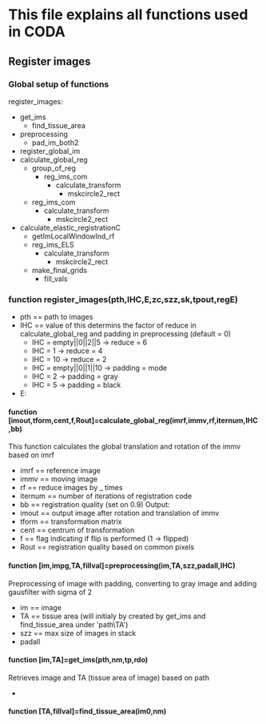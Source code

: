 # This file explains all functions used in CODA

## Register images

### Global setup of functions

register_images:

- get_ims
  - find_tissue_area
- preprocessing
  - pad_im_both2
- register_global_im
- calculate_global_reg
  - group_of_reg
    - reg_ims_com
      - calculate_transform
        - mskcircle2_rect
  - reg_ims_com
    - calculate_transform
      - mskcircle2_rect
- calculate_elastic_registrationC
  - getImLocalWindowInd_rf
  - reg_ims_ELS
    - calculate_transform
      - mskcircle2_rect
  - make_final_grids
    - fill_vals

### function register_images(pth,IHC,E,zc,szz,sk,tpout,regE)

- pth == path to images
- IHC == value of this determins the factor of reduce in calculate_global_reg and padding in preprocessing (default = 0)
  - IHC = empty||0||2||5 -> reduce = 6
  - IHC = 1 -> reduce = 4
  - IHC = 10 -> reduce = 2
  - IHC = empty||0||1||10 -> padding = mode
  - IHC = 2 -> padding = gray
  - IHC = 5 -> padding = black
- E:

#### function [imout,tform,cent,f,Rout]=calculate_global_reg(imrf,immv,rf,iternum,IHC,bb)

This function calculates the global translation and rotation of the immv based on imrf

- imrf == reference image
- immv == moving image
- rf == reduce images by \_ times
- iternum == number of iterations of registration code
- bb == registration quality (set on 0.9)
  Output:
- imout == output image after rotation and translation of immv
- tform == transformation matrix
- cent == centrum of transformation
- f == flag indicating if flip is performed (1 -> flipped)
- Rout == registration quality based on common pixels

#### function [im,impg,TA,fillval]=preprocessing(im,TA,szz,padall,IHC)

Preprocessing of image with padding, converting to gray image and adding gausfilter with sigma of 2

- im == image
- TA == tissue area (will initialy by created by get_ims and find_tissue_area under 'path\TA\')
- szz == max size of images in stack
- padall

#### function [im,TA]=get_ims(pth,nm,tp,rdo)

Retrieves image and TA (tissue area of image) based on path

-

#### function [TA,fillval]=find_tissue_area(im0,nm)

